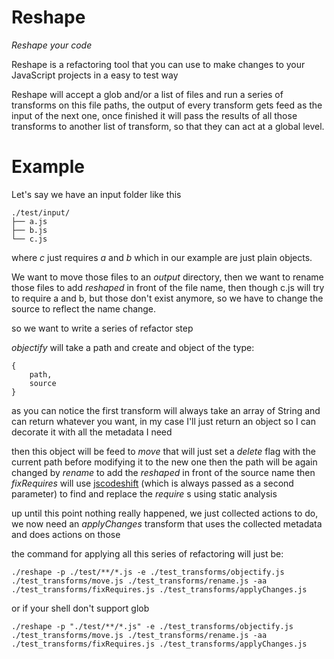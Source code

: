 Reshape
===========

_Reshape your code_

Reshape is a refactoring tool that you can use to make changes to your JavaScript projects in a easy to test way

Reshape will accept a glob and/or a list of files and run a series of transforms on this file paths,
the output of every transform gets feed as the input of the next one, 
once finished it will pass the results of all those transforms to another list of transform,
so that they can act at a global level.

Example
=======

Let's say we have an input folder like this
```
./test/input/
├── a.js
├── b.js
└── c.js
```

where _c_ just requires _a_ and _b_ which in our example are just plain objects.

We want to move those files to an _output_ directory, 
then we want to rename those files to add _reshaped_ in front of the file name,
then though c.js will try to require a and b, but those don't exist anymore, 
so we have to change the source to reflect the name change.

so we want to write a series of refactor step

*objectify* will take a path and create and object of the type:
```
{
	path,
	source
}
```

as you can notice the first transform will always take an array of String and can return whatever you want,
in my case I'll just return an object so I can decorate it with all the metadata I need

then this object will be feed to *move* that will just set a _delete_ flag with the current path before modifying it to the new one
then the path will be again changed by *rename* to add the _reshaped_ in front of the source name
then *fixRequires* will use [jscodeshift](https://github.com/facebook/jscodeshift) (which is always passed as a second parameter) to find and replace the _require_ s using static analysis

up until this point nothing really happened, we just collected actions to do, we now need an
*applyChanges* transform that uses the collected metadata and does actions on those

the command for applying all this series of refactoring will just be:

```
./reshape -p ./test/**/*.js -e ./test_transforms/objectify.js ./test_transforms/move.js ./test_transforms/rename.js -aa ./test_transforms/fixRequires.js ./test_transforms/applyChanges.js
```
or if your shell don't support glob
```
./reshape -p "./test/**/*.js" -e ./test_transforms/objectify.js ./test_transforms/move.js ./test_transforms/rename.js -aa ./test_transforms/fixRequires.js ./test_transforms/applyChanges.js
```
